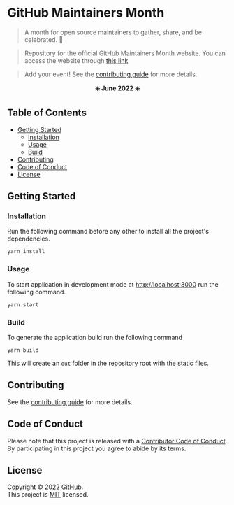 # GitHub Maintainers Month

> A month for open source maintainers to gather, share, and be celebrated. 🥳

> Repository for the official GitHub Maintainers Month website. You can access the website through [this link](https://maintainermonth.github.com/)

> Add your event! See the [contributing guide](CONTRIBUTING.md) for more details.

**<p align="center"> ❇️ June 2022 ❇️ </p>**

## Table of Contents

- [Getting Started](#getting-started)
  - [Installation](#installation)
  - [Usage](#usage)
  - [Build](#build)
- [Contributing](#contributing)
- [Code of Conduct](#code-of-conduct)
- [License](#license)

## Getting Started

### Installation

Run the following command before any other to install all the project's dependencies.

```
yarn install
```

### Usage

To start application in development mode at [http://localhost:3000](http://localhost:3000) run the following command.

```
yarn start
```

### Build

To generate the application build run the following command

```
yarn build
```

This will create an `out` folder in the repository root with the static files.

## Contributing

See the [contributing guide](CONTRIBUTING.md) for more details.

## Code of Conduct

Please note that this project is released with a [Contributor Code of Conduct](CODE_OF_CONDUCT.md). By participating in this project you agree to abide by its terms.

## License

Copyright © 2022 [GitHub](https://github.com/github).<br />
This project is [MIT](LICENSE.md) licensed.
